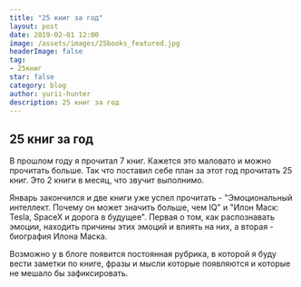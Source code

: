 ```yaml
---
title: "25 книг за год"
layout: post
date: 2019-02-01 12:00
image: /assets/images/25books_featured.jpg
headerImage: false
tag:
- 25книг
star: false
category: blog
author: yurii-hunter
description: 25 книг за год
---
```

## 25 книг за год
В прошлом году я прочитал 7 книг. Кажется это маловато и можно прочитать больше. Так что поставил себе план за этот год прочитать 25 книг. Это 2 книги в месяц, что звучит выполнимо.

Январь закончился и две книги уже успел прочитать - "Эмоциональный интеллект. Почему он может значить больше, чем IQ" и "Илон Маск: Tesla, SpaceX и дорога в будущее". Первая о том, как распознавать эмоции, находить причины этих эмоций и влиять на них, а вторая - биография Илона Маска.

Возможно у в блоге появится постоянная рубрика, в которой я буду вести заметки по книге, фразы и мысли которые появляются и которые не мешало бы зафиксировать.